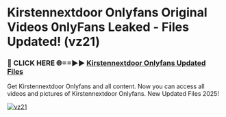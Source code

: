 # Kirstennextdoor Onlyfans Original Videos 0nlyFans Leaked - Files Updated! (vz21)

<h3>🔴 CLICK HERE 🌐==►► <a href="https://tinyurl.com/ehrbuxhb" rel="nofollow">Kirstennextdoor Onlyfans Updated Files</a></h3>

Get Kirstennextdoor Onlyfans and all content. Now you can access all videos and pictures of Kirstennextdoor Onlyfans. New Updated Files 2025!

[![vz21](https://i.imgur.com/lVYEuWS.gif)](https://tinyurl.com/ehrbuxhb)
